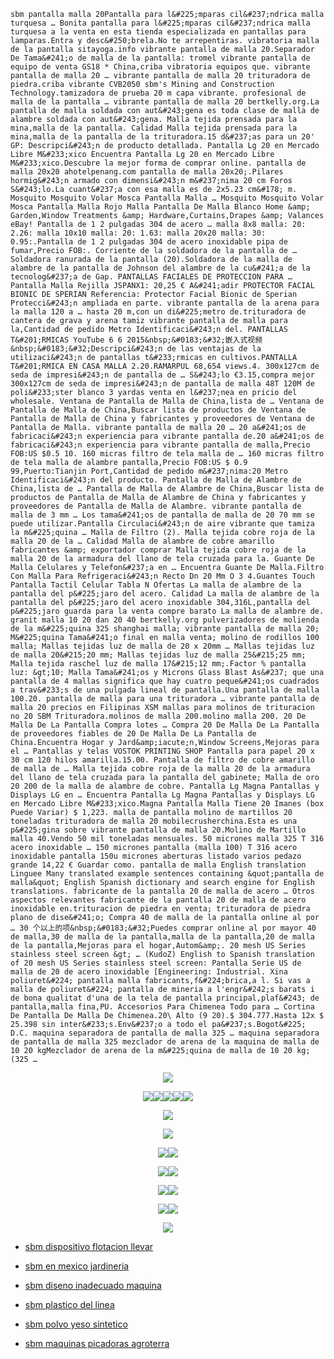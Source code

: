 
```
sbm pantalla malla 20Pantalla para l&#225;mparas cil&#237;ndrica malla turquesa … Bonita pantalla para l&#225;mparas cil&#237;ndrica malla turquesa a la venta en esta tienda especializada en pantallas para lamparas.Entra y desc&#250;brela.No te arrepentiras. vibratoria malla de la pantalla sitayoga.info vibrante pantalla de malla 20.Separador De Tama&#241;o de malla de la pantalla: tromel vibrante pantalla de equipo de venta GS18 * China,criba vibratoria equipos que. vibrante pantalla de malla 20 … vibrante pantalla de malla 20 trituradora de piedra.criba vibrante CVB2050 sbm's Mining and Construction Technology.tamizadora de prueba 20 m capa vibrante. profesional de malla de la pantalla … vibrante pantalla de malla 20 bertkelly.org.La pantalla de malla soldada con aut&#243;gena es toda clase de malla de alambre soldada con aut&#243;gena. Malla tejida prensada para la mina,malla de la pantalla. Calidad Malla tejida prensada para la mina,malla de la pantalla de la trituradora.15 d&#237;as para un 20' GP: Descripci&#243;n de producto detallada. Pantalla Lg 20 en Mercado Libre M&#233;xico Encuentra Pantalla Lg 20 en Mercado Libre M&#233;xico.Descubre la mejor forma de comprar online. pantalla de malla 20x20 ahotelpenang.com pantalla de malla 20x20;.Pilares hormig&#243;n armado con dimensi&#243;n m&#237;nima 20 cm Foros S&#243;lo.La cuant&#237;a con esa malla es de 2x5.23 cm&#178; m. Mosquito Mosquito Volar Mosca Pantalla Malla … Mosquito Mosquito Volar Mosca Pantalla Malla Rojo Malla Pantalla De Malla Blanco Home &amp; Garden,Window Treatments &amp; Hardware,Curtains,Drapes &amp; Valances eBay! Pantalla de 1 2 pulgadas 304 de acero … malla 8x8 malla: 20: 2.26: malla 10x10 malla: 20: 1.63: malla 20x20 malla: 30: 0.95:.Pantalla de 1 2 pulgadas 304 de acero inoxidable pipa de fumar,Precio FOB:. Corriente de la soldadora de la pantalla de … Soldadora ranurada de la pantalla (20).Soldadora de la malla de alambre de la pantalla de Johnson del alambre de la cu&#241;a de la tecnolog&#237;a de Gap. PANTALLAS FACIALES DE PROTECCION PARA … Pantalla Malla Rejilla JSPANX1: 20,25 € A&#241;adir PROTECTOR FACIAL BIONIC DE SPERIAN Referencia: Protector Facial Bionic de Sperian Protecci&#243;n ampliada en parte. vibrante pantalla de la arena para la malla 120 a … hasta 20 m,con un di&#225;metro de.trituradora de cantera de grava y arena tamiz vibrante pantalla de malla para la,Cantidad de pedido Metro Identificaci&#243;n del. PANTALLAS T&#201;RMICAS YouTube 6 6 2015&nbsp;&#0183;&#32;嵌入式视频&nbsp;&#0183;&#32;Descripci&#243;n de las ventajas de la utilizaci&#243;n de pantallas t&#233;rmicas en cultivos.PANTALLA T&#201;RMICA EN CASA MALLA 2.20.RAMARPUL 68,654 views.4. 300x127cm de seda de impresi&#243;n de pantalla de … S&#243;lo €3.15,compra mejor 300x127cm de seda de impresi&#243;n de pantalla de malla 48T 120M de poli&#233;ster blanco 3 yardas venta en l&#237;nea en pricio del wholesale. Ventana de Pantalla de Malla de China,lista de … Ventana de Pantalla de Malla de China,Buscar lista de productos de Ventana de Pantalla de Malla de China y fabricantes y proveedores de Ventana de Pantalla de Malla. vibrante pantalla de malla 20 … 20 a&#241;os de fabricaci&#243;n experiencia para vibrante pantalla de.20 a&#241;os de fabricaci&#243;n experiencia para vibrante pantalla de malla,Precio FOB:US $0.5 10. 160 micras filtro de tela malla de … 160 micras filtro de tela malla de alambre pantalla,Precio FOB:US $ 0.9 99,Puerto:Tianjin Port,Cantidad de pedido m&#237;nima:20 Metro Identificaci&#243;n del producto. Pantalla de Malla de Alambre de China,lista de … Pantalla de Malla de Alambre de China,Buscar lista de productos de Pantalla de Malla de Alambre de China y fabricantes y proveedores de Pantalla de Malla de Alambre. vibrante pantalla de malla de 3 mm … Los tama&#241;os de pantalla de malla de 20 70 mm se puede utilizar.Pantalla Circulaci&#243;n de aire vibrante que tamiza la m&#225;quina … Malla de Filtro (2). Malla tejida cobre roja de la malla 20 de la … Calidad Malla de alambre de cobre amarillo fabricantes &amp; exportador comprar Malla tejida cobre roja de la malla 20 de la armadura del llano de tela cruzada para la. Guante De Malla Celulares y Telefon&#237;a en … Encuentra Guante De Malla.Filtro Con Malla Para Refrigeraci&#243;n Recto Dn 20 Mm O 3 4.Guantes Touch Pantalla Tactil Celular Tabla N Ofertas La malla de alambre de la pantalla del p&#225;jaro del acero. Calidad La malla de alambre de la pantalla del p&#225;jaro del acero inoxidable 304,316L,pantalla del p&#225;jaro guarda para la venta compre barato La malla de alambre de. granit malla 10 20 dan 20 40 bertkelly.org pulverizadores de molienda de la m&#225;quina 325 shanghai malla; vibrante pantalla de malla 20; M&#225;quina Tama&#241;o final en malla venta; molino de rodillos 100 malla; Mallas tejidas luz de malla de 20 x 20mm … Mallas tejidas luz de malla 20&#215;20 mm; Mallas tejidas luz de malla 25&#215;25 mm; Malla tejida raschel luz de malla 17&#215;12 mm;.Factor % pantalla luz: &gt;10; Malla Tama&#241;os y Microns Glass Blast As&#237; que una pantalla de 4 mallas significa que hay cuatro peque&#241;os cuadrados a trav&#233;s de una pulgada lineal de pantalla.Una pantalla de malla 100.20. pantalla de malla para una trituradora … vibrante pantalla de malla 20 precios en Filipinas XSM mallas para molinos de trituracion no 20 SBM Trituradora.molinos de malla 200.molino malla 200. 20 De Malla De La Pantalla Compra lotes … Compra 20 De Malla De La Pantalla de proveedores fiables de 20 De Malla De La Pantalla de China.Encuentra Hogar y Jard&amp;iacute;n,Window Screens,Mejoras para el … Pantallas y telas VOSTOK PRINTING SHOP Pantalla para papel 20 x 30 cm 120 hilos amarilla.15.00. Pantalla de filtro de cobre amarillo de malla de … Malla tejida cobre roja de la malla 20 de la armadura del llano de tela cruzada para la pantalla del gabinete; Malla de oro 20 200 de la malla de alambre de cobre. Pantalla Lg Magna Pantallas y Displays LG en … Encuentra Pantalla Lg Magna Pantallas y Displays LG en Mercado Libre M&#233;xico.Magna Pantalla Malla Tiene 20 Imanes (box Puede Variar) $ 1,223. malla de pantalla molino de martillos 20 toneladas trituradora de malla 20 mobilecrusherchina.Esta es una p&#225;gina sobre vibrante pantalla de malla 20.Molino de Martillo malla 40.Vendo 50 mil toneladas mensuales. 50 micrones malla 325 T 316 acero inoxidable … 150 micrones pantalla (malla 100) T 316 acero inoxidable pantalla 150u micrones aberturas listado varios pedazo grande 14,22 € Guardar como. pantalla de malla English translation Linguee Many translated example sentences containing &quot;pantalla de malla&quot; English Spanish dictionary and search engine for English translations. fabricante de la pantalla 20 de malla de acero … Otros aspectos relevantes fabricante de la pantalla 20 de malla de acero inoxidable en.trituracion de piedra en venta; trituradora de piedra plano de dise&#241;o; Compra 40 de malla de la pantalla online al por … 30 个以上的项&nbsp;&#0183;&#32;Puedes comprar online al por mayor 40 de malla,30 de malla de la pantalla,malla de la pantalla,20 de malla de la pantalla,Mejoras para el hogar,Autom&amp;. 20 mesh US Series stainless steel screen &gt; … (KudoZ) English to Spanish translation of 20 mesh US Series stainless steel screen: Pantalla Serie US de malla de 20 de acero inoxidable [Engineering: Industrial. Xina poliuret&#224; pantalla malla fabricants,f&#224;brica,a l. Si vas a malla de poliuret&#224; pantalla de mineria a l'engr&#242;s barats i de bona qualitat d'una de la tela de pantalla principal,plaf&#243; de pantalla,malla fina,PU. Accesorios Para Chimenea Todo para … Cortina De Pantalla De Malla De Chimenea.20\ Alto (9 20).$ 304.777.Hasta 12x $ 25.398 sin inter&#233;s.Env&#237;o a todo el pa&#237;s.Bogot&#225; D.C. maquina separadora de pantalla de malla 325 … maquina separadora de pantalla de malla 325 mezclador de arena de la maquina de malla de 10 20 kgMezclador de arena de la m&#225;quina de malla de 10 20 kg; (325 … 
```

<div align="center">

<a href="https://es-crusher.shibang-china.com/github&k=sbm+pantalla+malla+20"><img src="https://static.shibang-china.com/es/crusher/logo.jpg"></a>

<a href="https://es-crusher.shibang-china.com/github&k=sbm+pantalla+malla+20"><img src="https://static.shibang-china.com/es/crusher/index.jpg"></a><a href="https://es-crusher.shibang-china.com/material.htmlgithub&k=sbm+pantalla+malla+20"><img src="https://static.shibang-china.com/es/crusher/material.jpg"></a><a href="https://es-crusher.shibang-china.com/application.htmlgithub&k=sbm+pantalla+malla+20"><img src="https://static.shibang-china.com/es/crusher/application.jpg"></a><a href="https://es-crusher.shibang-china.com/aboutus.htmlgithub&k=sbm+pantalla+malla+20"><img src="https://static.shibang-china.com/es/crusher/aboutus.jpg"></a><a href="https://es-crusher.shibang-china.com/contact.htmlgithub&k=sbm+pantalla+malla+20"><img src="https://static.shibang-china.com/es/crusher/contact.jpg"></a>

<a href="https://es-crusher.shibang-china.com/github&k=sbm+pantalla+malla+20"><img src="https://static.shibang-china.com/es/crusher/banner.jpg"></a>

<a href="https://swt.shibang-china.com/github&k=sbm+pantalla+malla+20"><img src="https://static.shibang-china.com/es/crusher/text.jpg"></a>

<a href="https://swt.shibang-china.com/github&k=sbm+pantalla+malla+20"><img src="https://static.shibang-china.com/es/crusher/chat.jpg"></a><a href="https://es-crusher.shibang-china.com/contact.htmlgithub&k=sbm+pantalla+malla+20"><img src="https://static.shibang-china.com/es/crusher/message.jpg"></a>

<a href="https://es-crusher.shibang-china.com/products/pe.htmlgithub&k=sbm+pantalla+malla+20"><img src="https://static.shibang-china.com/es/crusher/pe.jpg"></a><a href="https://es-crusher.shibang-china.com/products/pf.htmlgithub&k=sbm+pantalla+malla+20"><img src="https://static.shibang-china.com/es/crusher/pf.jpg"></a>

<a href="https://es-crusher.shibang-china.com/products/hpt.htmlgithub&k=sbm+pantalla+malla+20"><img src="https://static.shibang-china.com/es/crusher/hpt.jpg"></a><a href="https://es-crusher.shibang-china.com/products/vsi.htmlgithub&k=sbm+pantalla+malla+20"><img src="https://static.shibang-china.com/es/crusher/vsi.jpg"></a>

<a href="https://es-crusher.shibang-china.com/products/klv.htmlgithub&k=sbm+pantalla+malla+20"><img src="https://static.shibang-china.com/es/crusher/klv.jpg"></a><a href="https://es-crusher.shibang-china.com/products/portable.htmlgithub&k=sbm+pantalla+malla+20"><img src="https://static.shibang-china.com/es/crusher/portable.jpg"></a>

<a href="https://swt.shibang-china.com/github&k=sbm+pantalla+malla+20"><img src="https://static.shibang-china.com/es/crusher/case.jpg"></a>

</div>


* [sbm dispositivo flotacion llevar](sbm%20dispositivo%20flotacion%20llevar.md)

* [sbm en mexico jardineria](sbm%20en%20mexico%20jardineria.md)

* [sbm diseno inadecuado maquina](sbm%20diseno%20inadecuado%20maquina.md)

* [sbm plastico del linea](sbm%20plastico%20del%20linea.md)

* [sbm polvo yeso sintetico](sbm%20polvo%20yeso%20sintetico.md)

* [sbm maquinas picadoras agroterra](sbm%20maquinas%20picadoras%20agroterra.md)